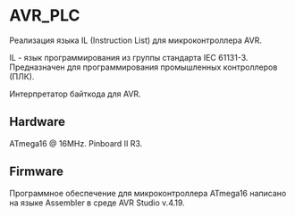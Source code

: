# AVR_PLC

Реализация языка IL (Instruction List) для микроконтроллера AVR.

IL - язык программирования из группы стандарта IEC 61131-3. Предназначен для программирования промышленных контроллеров (ПЛК).

Интерпретатор байткода для AVR.

## Hardware

ATmega16 @ 16MHz. Pinboard II R3.

## Firmware

Программное обеспечение для микроконтроллера ATmega16 написано на языке Assembler в среде AVR Studio v.4.19.

